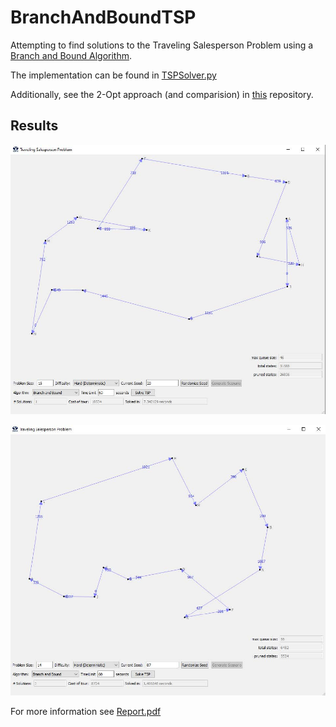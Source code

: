 # BranchAndBoundTSP

Attempting to find solutions to the Traveling Salesperson Problem using a [Branch and Bound Algorithm](https://en.wikipedia.org/wiki/Branch_and_bound).

The implementation can be found in [TSPSolver.py](/TSPSolver.py)

Additionally, see the 2-Opt approach (and comparision) in [this](https://github.com/mrchristensen/2-OptTravelingSalesperson) repository.

## Results
![](images/TSP1.jpg)

![](images/TSP2.jpg)

For more information see [Report.pdf](/Branch%20and%20Bound%20TSP%20-%20Report.pdf)
